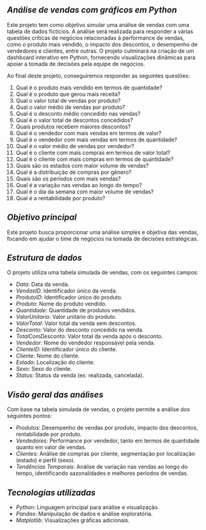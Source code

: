 ## *__Análise de vendas com gráficos em Python__*

Este projeto tem como objetivo simular uma análise de vendas com uma tabela de dados fictícios. A análise será realizada para responder a várias questões críticas de negócios relacionadas à performance de vendas, como o produto mais vendido, o impacto dos descontos, o desempenho de vendedores e clientes, entre outras. O projeto culminará na criação de um dashboard interativo em Python, fornecendo visualizações dinâmicas para apoiar a tomada de decisões pela equipe de negócios.

Ao final deste projeto, conseguiremos responder as seguintes questões:
1.	Qual é o produto mais vendido em termos de quantidade?
2.	Qual é o produto que gerou mais receita? 
3.	Qual o valor total de vendas por produto?
4.	Qual o valor médio de vendas por produto?
5.	Qual é o desconto médio concedido nas vendas?
6.	Qual é o valor total de descontos concedidos?
7.	Quais produtos recebem maiores descontos?
8.	Qual é o vendedor com mais vendas em termos de valor?
9.	Qual é o vendedor com mais vendas em termos de quantidade?
10.	Qual é o valor médio de vendas por vendedor?
11.	Qual é o cliente com mais compras em termos de valor total?
12.	Qual é o cliente com mais compras em termos de quantidade?
13.	Quais são os estados com maior volume de vendas?
14.	Qual é a distribuição de compras por gênero?
15.	Quais são os períodos com mais vendas?
16.	Qual é a variação nas vendas ao longo do tempo?
17.	Qual é o dia da semana com maior volume de vendas?
18.	Qual é a rentabilidade por produto?

## *__Objetivo principal__*

Este projeto busca proporcionar uma análise simples e objetiva das vendas, focando em ajudar o time de negócios na tomada de decisões estratégicas.

## *__Estrutura de dados__*

O projeto utiliza uma tabela simulada de vendas, com os seguintes campos:
- _Data_: Data da venda.
- _VendasID_: Identificador único da venda.
- _ProdutoID_: Identificador único do produto.
- _Produto_: Nome do produto vendido.
- _Quantidade_: Quantidade de produtos vendidos.
- _ValorUnitario_: Valor unitário do produto.
- _ValorTotal_: Valor total da venda sem descontos.
- _Desconto_: Valor do desconto concedido na venda.
- _TotalComDesconto_: Valor total da venda após o desconto.
- _Vendedor_: Nome do vendedor responsável pela venda.
- _ClienteID_: Identificador único do cliente.
- _Cliente_: Nome do cliente.
- _Estado_: Localização do cliente.
- _Sexo_: Sexo do cliente.
- _Status_: Status da venda (ex: realizada, cancelada).

## *__Visão geral das análises__*

Com base na tabela simulada de vendas, o projeto permite a análise dos seguintes pontos:
- _Produtos_: Desempenho de vendas por produto, impacto dos descontos, rentabilidade por produto.
- _Vendedores_: Performance por vendedor, tanto em termos de quantidade quanto em valor de vendas.
- _Clientes_: Análise de compras por cliente, segmentação por localização (estado) e perfil (sexo).
- _Tendências Temporais_: Análise de variação nas vendas ao longo do tempo, identificando sazonalidades e melhores períodos de vendas.

## *__Tecnologias utilizadas__*

- _Python_: Linguagem principal para análise e visualização.
- _Pandas_: Manipulação de dados e análise exploratória.
- _Matplotlib_: Visualizações gráficas adicionais.